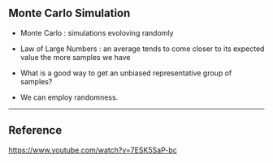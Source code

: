 ## Monte Carlo Simulation

- Monte Carlo : simulations evoloving randomly
- Law of Large Numbers : an average tends to come closer to its expected value the more samples we have

- What is a good way to get an unbiased representative group of samples?
- We can employ randomness.

---

## Reference
https://www.youtube.com/watch?v=7ESK5SaP-bc
